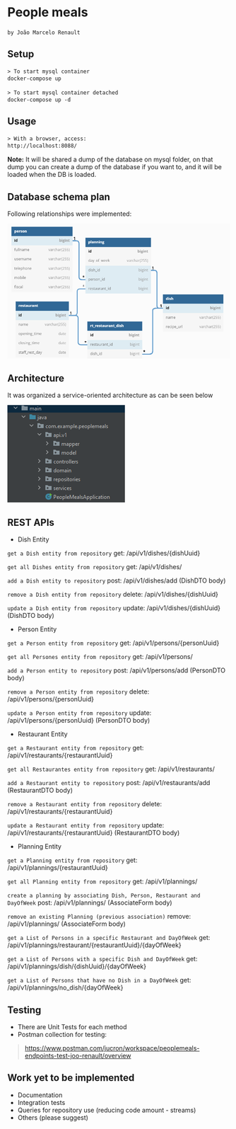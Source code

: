 # People meals 
`by João Marcelo Renault`

## Setup
```docker
> To start mysql container
docker-compose up

> To start mysql container detached
docker-compose up -d
```
## Usage
```html
> With a browser, access: 
http://localhost:8088/
```
**Note:** It will be shared a dump of the database on mysql folder, on that dump you can create a dump of the database if you want to, and it will be loaded when the DB is loaded.

## Database schema plan
Following relationships were implemented:

[//]: # (<img src="database_schema.png" width=75% height=75%>)
![database_schema.png](database_schema.png)

## Architecture

It was organized a service-oriented architecture as can be seen below

![img.png](img.png)

## REST APIs

* Dish Entity

`get a Dish entity from repository`
get: /api/v1/dishes/{dishUuid}

`get all Dishes entity from repository`
get: /api/v1/dishes/

`add a Dish entity to repository`
post: /api/v1/dishes/add (DishDTO body)

`remove a Dish entity from repository`
delete: /api/v1/dishes/{dishUuid}

`update a Dish entity from repository`
update: /api/v1/dishes/{dishUuid} (DishDTO body)

* Person Entity

`get a Person entity from repository`
get: /api/v1/persons/{personUuid}

`get all Persones entity from repository`
get: /api/v1/persons/

`add a Person entity to repository`
post: /api/v1/persons/add (PersonDTO body)

`remove a Person entity from repository`
delete: /api/v1/persons/{personUuid}

`update a Person entity from repository`
update: /api/v1/persons/{personUuid} (PersonDTO body)

* Restaurant Entity

`get a Restaurant entity from repository`
get: /api/v1/restaurants/{restaurantUuid}

`get all Restaurantes entity from repository`
get: /api/v1/restaurants/

`add a Restaurant entity to repository`
post: /api/v1/restaurants/add (RestaurantDTO body)

`remove a Restaurant entity from repository`
delete: /api/v1/restaurants/{restaurantUuid}

`update a Restaurant entity from repository`
update: /api/v1/restaurants/{restaurantUuid} (RestaurantDTO body)

* Planning Entity

`get a Planning entity from repository`
get: /api/v1/plannings/{restaurantUuid}

`get all Planning entity from repository`
get: /api/v1/plannings/

`create a planning by associating Dish, Person, Restaurant and DayOfWeek`
post: /api/v1/plannings/ (AssociateForm body)

`remove an existing Planning (previous association)`
remove: /api/v1/plannings/ (AssociateForm body)

`get a List of Persons in a specific Restaurant and DayOfWeek`
get: /api/v1/plannings/restaurant/{restaurantUuid}/{dayOfWeek}

`get a List of Persons with a specific Dish and DayOfWeek`
get: /api/v1/plannings/dish/{dishUuid}/{dayOfWeek}

`get a List of Persons that have no Dish in a DayOfWeek`
get: /api/v1/plannings/no_dish/{dayOfWeek}

## Testing
* There are Unit Tests for each method
* Postman collection for testing:
>https://www.postman.com/jucron/workspace/peoplemeals-endpoints-test-joo-renault/overview

## Work yet to be implemented 
* Documentation
* Integration tests
* Queries for repository use (reducing code amount - streams)
* Others (please suggest)